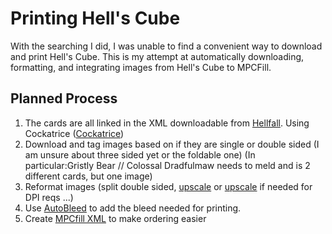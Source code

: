 # Printing Hell's Cube
With the searching I did, I was unable to find a convenient way to download and
print Hell's Cube. This is my attempt at automatically downloading, formatting,
and integrating images from Hell's Cube to MPCFill.

## Planned Process
1. The cards are all linked in the XML downloadable from [Hellfall](https://skeleton.club/hellfall/hellscubes). Using Cockatrice ([Cockatrice](https://github.com/Cockatrice/Cockatrice/wiki/Custom-Cards-&-Sets))
2. Download and tag images based on if they are single or double sided (I am unsure about three sided yet or the foldable one) (In particular:Gristly Bear // Colossal Dradfulmaw needs to meld and is 2 different cards, but one image)
3. Reformat images (split double sided, [upscale](https://github.com/nagadomi/waifu2x) or [upscale](https://github.com/upscayl/upscayl-ncnn) if needed for DPI reqs ...)
4. Use [AutoBleed](https://github.com/Solidsilver/mpc-bleeder) to add the bleed needed for printing.
5. Create [MPCfill XML](https://github.com/chilli-axe/mpc-autofill/wiki/XML-Schema-Specification#overview) to make ordering easier